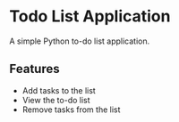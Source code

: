 # Todo List Application

A simple Python to-do list application.

## Features
- Add tasks to the list
- View the to-do list
- Remove tasks from the list
